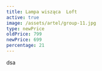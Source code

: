 ```yaml
---
title: Lampa wisząca  Loft
active: true
image: /assets/artel/group-11.jpg
type: newPrice
oldPrice: 799
newPrice: 699
percentage: 21
---
```

dsa
